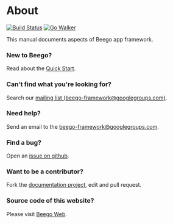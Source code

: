 # About

[![Build Status](https://drone.io/github.com/astaxie/beego/status.png)](https://drone.io/github.com/astaxie/beego/latest) [![Go Walker](http://gowalker.org/api/v1/badge)](http://gowalker.org/github.com/astaxie/beego)

This manual documents aspects of Beego app framework.

### New to Beego? 

Read about the [Quick Start](quickstart).

### Can't find what you're looking for? 

Search our [mailing list (beego-framework@googlegroups.com)](https://groups.google.com/forum/#!forum/beego-framework).

### Need help? 

Send an email to the [beego-framework@googlegroups.com](mailto:beego-framework@googlegroups.com).

### Find a bug? 

Open an [issue on github](https://github.com/astaxie/beego/issues).

### Want to be a contributor?

Fork the [documentation project](https://github.com/beego/beedoc), edit and pull request.

### Source code of this website?

Please visit [Beego Web](https://github.com/beego/beeweb).